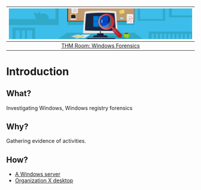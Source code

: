 | ![Windows forensics](../../_static/images/forensics-room-banner.png)
|:--:|
| [THM Room: Windows Forensics](https://tryhackme.com/room/windowsforensics1) |

# Introduction

## What?

Investigating Windows, Windows registry forensics

## Why?

Gathering evidence of activities.

## How?

* [A Windows server](server.md)
* [Organization X desktop](desktop.md)
